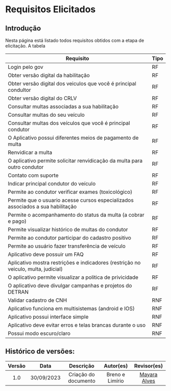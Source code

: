 # Requisitos Elicitados

## Introdução 

Nesta página está listado todos requisitos obtidos com a etapa de elicitação.
A tabela 

<center>

|Requisito| Tipo |
|----|-----|
|Login pelo gov  		|RF
|Obter versão digital da habilitação 						|RF
|Obter versão digital dos veiculos que você é principal condultor 		|RF
|Obter versão digital do CRLV												            |RF
|Consultar multas associadas a sua habilitação					                        |RF
|Consultar multas do seu veículo								                        |RF
|Consultar multas dos veículos que você é principal condutor	                        |RF
|O Aplicativo possui diferentes meios de pagamento de multa		                        |RF
|Renvidicar a multa																		|RF
|O aplicativo permite solicitar renvidicação da multa para outro condutor				|RF
|Contato com suporte																	|RF
|Indicar principal condutor do veículo 													|RF
|Permite ao condutor verificar exames (toxicológico) 									|RF
|Permite que o usuario acesse cursos especializados associados a sua habilitação 	    |RF
|Permite o acompanhamento do status da multa (a cobrar e pago)						    |RF
|Permite visualizar histórico de multas do condutor									    |RF
|Permite ao condutor participar do cadastro positivo 							        |RF
|Permite ao usuário fazer transferência de veículo							            |RF
|Aplicativo deve possuir um FAQ 														|RF
|Aplicativo mostra restrições e indicadores (restrição no veiculo, multa, judicial) 	|RF
|O aplicativo permite visualizar a politica de privicidade								|RF
|O aplicativo deve divulgar campanhas e projetos do DETRAN								|RF
|Validar cadastro de CNH																|RNF
|Aplicativo funciona em multisistemas (android e IOS) 									|RNF
|Aplicativo possui interface simple 													|RNF
|Aplicativo deve evitar erros e telas brancas durante o uso 							|RNF
|Possui modo escuro/claro																|RNF

</center>

## Histórico de versões:

<center>

| Versão |    Data    |    Descrição         | Autor(es)  |    Revisor(es) |                  
|:-----: | :--------: | :-------------:      | :--------: | :-------------:| 
| 1.0    | 30/09/2023  | Criação do documento | Breno e Limírio| [Mayara Alves](https://github.com/Mayara-tech)|
</center>
